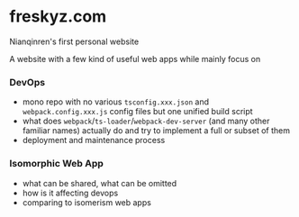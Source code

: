 # freskyz.com

Nianqinren's first personal website

A website with a few kind of useful web apps while mainly focus on

### DevOps
- mono repo with no various `tsconfig.xxx.json` and `webpack.config.xxx.js` config files but one unified build script
- what does `webpack`/`ts-loader`/`webpack-dev-server` (and many other familiar names) actually do and try to implement a full or subset of them
- deployment and maintenance process

### Isomorphic Web App
- what can be shared, what can be omitted
- how is it affecting devops
- comparing to isomerism web apps
